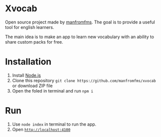 # Xvocab
Open source project made by [manfromfms](https://github.com/manfromfms/). The goal is to provide a useful tool for english learners.

The main idea is to make an app to learn new vocabulary with an ability to share custom packs for free.

# Installation
1. Install [Node.js](https://nodejs.org)
2. Clone this repository `git clone https://github.com/manfromfms/xvocab` or download ZIP file
3. Open the foled in terminal and run `npm i`

# Run
1. Use `node index` in terminal to run the app. 
2. Open [`http://localhost:4100`](http://localhost:4100)
